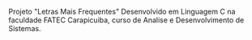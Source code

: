 Projeto "Letras Mais Frequentes" Desenvolvido em Linguagem C na faculdade FATEC Carapicuiba, curso de Analise e Desenvolvimento de Sistemas.
